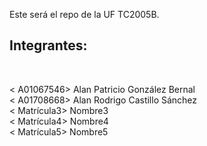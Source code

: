 Este será el repo de la UF TC2005B.
<h2>Integrantes: </h2><br>

< A01067546> Alan Patricio González Bernal <br>
< A01708668> Alan Rodrigo Castillo Sánchez <br>
< Matrícula3> Nombre3 <br>
< Matrícula4> Nombre4 <br>
< Matrícula5> Nombre5 <br>